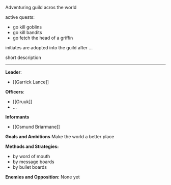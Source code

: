 Adventuring guild acros the world

active quests:
- go kill goblins
- go kill bandits
- go fetch the head of a griffin

initiates are adopted into the guild after ...

short description

---

**Leader**:
- [[Garrick Lance]]

**Officers**:
- [[Gruuk]]
- ...

**Informants**
- [[Osmund Briarmane]]

**Goals and Ambitions**
Make the world a better place

**Methods and Strategies:** 
- by word of mouth
- by message boards
- by bullet boards

**Enemies and Opposition:** 
None yet